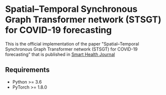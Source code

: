 # Spatial–Temporal Synchronous Graph Transformer network (STSGT) for COVID-19 forecasting

This is the official implementation of the paper "Spatial–Temporal Synchronous Graph Transformer network (STSGT) for COVID-19 forecasting" that is published in [Smart Health Journal](https://www.sciencedirect.com/science/article/pii/S2352648322000824)

## Requirements
* Python >= 3.6
* PyTorch >= 1.8.0
